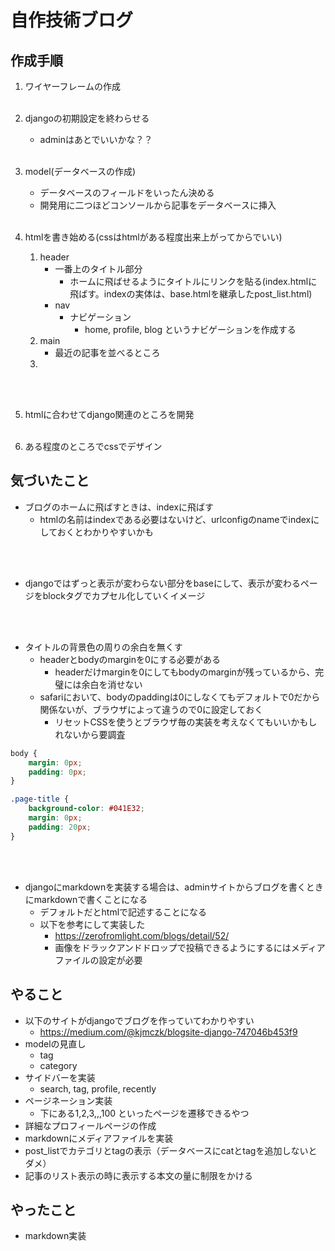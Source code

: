# 自作技術ブログ

## 作成手順
1. ワイヤーフレームの作成
<br></br>

2. djangoの初期設定を終わらせる
    - adminはあとでいいかな？？
<br></br>

3. model(データベースの作成)
    - データベースのフィールドをいったん決める
    - 開発用に二つほどコンソールから記事をデータベースに挿入
<br></br>

4. htmlを書き始める(cssはhtmlがある程度出来上がってからでいい)
    1. header
        - 一番上のタイトル部分
            - ホームに飛ばせるようにタイトルにリンクを貼る(index.htmlに飛ばす。indexの実体は、base.htmlを継承したpost_list.html)
        - nav
            - ナビゲーション
                - home, profile, blog というナビゲーションを作成する
    2. main
        - 最近の記事を並べるところ
    3. 
<br></br>

5. htmlに合わせてdjango関連のところを開発
<br></br>

6. ある程度のところでcssでデザイン

## 気づいたこと
- ブログのホームに飛ばすときは、indexに飛ばす
    - htmlの名前はindexである必要はないけど、urlconfigのnameでindexにしておくとわかりやすいかも

<br></br>

- djangoではずっと表示が変わらない部分をbaseにして、表示が変わるページをblockタグでカプセル化していくイメージ

<br></br>

- タイトルの背景色の周りの余白を無くす
    - headerとbodyのmarginを0にする必要がある
        - headerだけmarginを0にしてもbodyのmarginが残っているから、完璧には余白を消せない
    - safariにおいて、bodyのpaddingは0にしなくてもデフォルトで0だから関係ないが、ブラウザによって違うので0に設定しておく
        - リセットCSSを使うとブラウザ毎の実装を考えなくてもいいかもしれないから要調査

```css
body {
    margin: 0px;
    padding: 0px;
}

.page-title {
    background-color: #041E32;
    margin: 0px;
    padding: 20px;
}
```

<br></br>

- djangoにmarkdownを実装する場合は、adminサイトからブログを書くときにmarkdownで書くことになる
    - デフォルトだとhtmlで記述することになる
    - 以下を参考にして実装した
        - https://zerofromlight.com/blogs/detail/52/
        - 画像をドラックアンドドロップで投稿できるようにするにはメディアファイルの設定が必要

## やること
- 以下のサイトがdjangoでブログを作っていてわかりやすい
    - https://medium.com/@kjmczk/blogsite-django-747046b453f9
- modelの見直し
    - tag
    - category
- サイドバーを実装
    - search, tag, profile, recently
- ページネーション実装
    - 下にある1,2,3,,,100 といったページを遷移できるやつ
- 詳細なプロフィールページの作成
- markdownにメディアファイルを実装
- post_listでカテゴリとtagの表示（データベースにcatとtagを追加しないとダメ）
- 記事のリスト表示の時に表示する本文の量に制限をかける

## やったこと
- markdown実装
